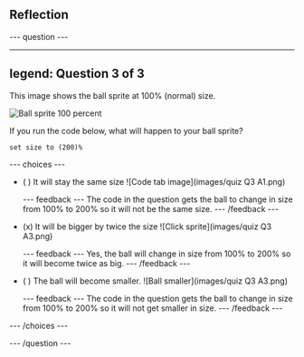 ## Reflection

--- question ---

---
legend: Question 3 of 3
---

This image shows the ball sprite at 100% (normal) size.

![Ball sprite 100 percent](images/balls-sprite-ball.png)

If you run the code below, what will happen to your ball sprite?

```blocks3
set size to (200)%
```

--- choices ---

- ( ) It will stay the same size
![Code tab image](images/quiz Q3 A1.png)

  --- feedback ---
The code in the question gets the ball to change in size from 100% to 200% so it will not be the same size.
  --- /feedback ---

- (x) It will be bigger by twice the size
![Click sprite](images/quiz Q3 A3.png)

  --- feedback ---
Yes, the ball will change in size from 100% to 200% so it will become twice as big.
  --- /feedback ---

- ( ) The ball will become smaller.
![Ball smaller](images/quiz Q3 A3.png)

  --- feedback ---
The code in the question gets the ball to change in size from 100% to 200% so it will not get smaller in size.
  --- /feedback ---

--- /choices ---

--- /question ---
